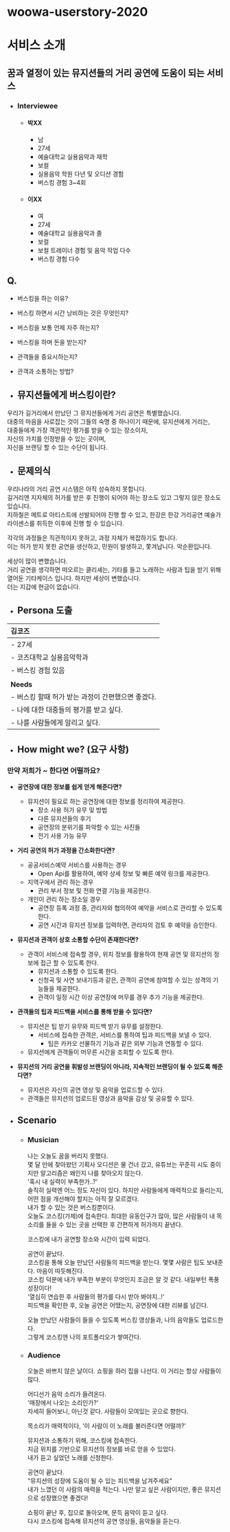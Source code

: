# woowa-userstory-2020



# 서비스 소개

## 꿈과 열정이 있는 뮤지션들의 거리 공연에 도움이 되는 서비스

- ### Interviewee

  - #### 박XX

    - 남
    - 27세
    - 예술대학교 실용음악과 재학
    - 보컬
    - 실용음악 학원 다년 및 오디션 경험
    - 버스킹 경험 3~4회

    

  - #### 이XX

    - 여
    - 27세
    - 예술대학교 실용음악과 졸
    - 보컬
    - 보컬 트레이너 경험 및 음악 작업 다수
    - 버스킹 경험 다수

## Q.

- 버스킹을 하는 이유?

- 버스킹 하면서 시간 낭비하는 것은 무엇인지?

- 버스킹을 보통 언제 자주 하는지?

- 버스킹을 하며 돈을 받는지? 

- 관객들을 중요시하는지?

- 관객과 소통하는 방법?

  

- ## 뮤지션들에게 버스킹이란?

우리가 길거리에서 만났던 그 뮤지션들에게 거리 공연은 특별했습니다.  
대중의 마음을 사로잡는 것이 그들의 숙명 중 하나이기 때문에, 뮤지션에게 거리는,  
대중들에게 가장 객관적인 평가를 받을 수 있는 장소이자,  
자신의 가치를 인정받을 수 있는 곳이며,  
자신을 브랜딩 할 수 있는 수단이 됩니다.  

- ## 문제의식

우리나라의 거리 공연 시스템은 아직 성숙하지 못합니다.  
길거리엔 지자체의 허가를 받은 후 진행이 되어야 하는 장소도 있고 그렇지 않은 장소도 있습니다.  
지하철은 메트로 아티스트에 선발되어야 진행 할 수 있고,
한강은 한강 거리공연 예술가 라이센스를 취득한 이후에 진행 할 수 있습니다.

각각의 과정들은 직관적이지 못하고, 과정 자체가 복잡하기도 합니다.  
이는 허가 받지 못한 공연을 생산하고, 민원이 발생하고, 쫓겨납니다. 악순환입니다.  

세상이 많이 변했습니다.  
거리 공연을 생각하면 떠오르는 클리셰는, 기타를 들고 노래하는 사람과 팁을 받기 위해 열어둔 기타케이스 입니다.
하지만 세상이 변했습니다.  
더는 지갑에 현금이 없습니다.

- ## Persona 도출

| 김코즈                                            |
| :------------------------------------------------ |
| - 27세                                            |
| - 코즈대학교 실용음악학과                         |
| - 버스킹 경험 있음                                |
|                                                   |
| **Needs**                                         |
| - 버스킹 할때 허가 받는 과정이 간편했으면 좋겠다. |
| - 나에 대한 대중들의 평가를 받고 싶다.            |
| - 나를 사람들에게 알리고 싶다.                    |

- ## How might we? (요구 사항)

### 만약 저희가 ~ 한다면 어떨까요?

- **공연장에 대한 정보를 쉽게 얻게 해준다면?**
  - 뮤지션이 필요로 하는 공연장에 대한 정보를 정리하여 제공한다.
    - 장소 사용 허가 유무 및 방법
    - 다른 뮤지션들의 후기
    - 공연장의 분위기를 파악할 수 있는 사진들
    - 전기 사용 가능 유무
- **거리 공연의 허가 과정을 간소화한다면?**
  - 공공서비스예약 서비스를 사용하는 경우
    - Open Api를 활용하여, 예약 상세 정보 및 빠른 예약 링크를 제공한다.
  - 지역구에서 관리 하는 경우
    - 관리 부서 정보 및 전화 연결 기능을 제공한다.
  - 개인이 관리 하는 장소일 경우
    - 공연장 등록 과정 중, 관리자와 협의하여 예약을 서비스로 관리할 수 있도록 한다.
    - 공연 시간과 뮤지션 정보를 입력하면, 관리자의 검토 후 예약을 승인한다.
- **뮤지션과 관객이 상호 소통할 수단이 존재한다면?**
  - 관객이 서비스에 접속할 경우, 위치 정보를 활용하여 현재 공연 및 뮤지션의 정보에 접근 할 수 있도록 한다.
    - 뮤지션과 소통할 수 있도록 한다.
    - 신청곡 및 사연 보내기등과 같은, 관객이 공연에 참여할 수 있는 성격의 기능들을 제공한다.
    - 관객이 일정 시간 이상 공연장에 머무를 경우 추가 기능을 제공한다.
- **관객들의 팁과 피드백을 서비스를 통해 받을 수 있다면?**
  - 뮤지션은 팁 받기 유무와 피드백 받기 유무를 설정한다.
    - 서비스에 접속한 관객은, 서비스를 통하여 팁과 피드백을 보낼 수 있다.
      - 팁은 카카오 선물하기 기능과 같은 외부 기능과 연동할 수 있다.
  - 뮤지션에게 관객들이 머무른 시간을 조회할 수 있도록 한다.
- **뮤지션의 거리 공연을 휘발성 브랜딩이 아니라, 지속적인 브랜딩이 될 수 있도록 해준다면?**
  - 뮤지션은 자신의 공연 영상 및 음악을 업로드할 수 있다.
  - 관객들은 뮤지션의 업로드된 영상과 음악을 감상 및 공유할 수 있다.

- ## Scenario

  - ### Musician

    나는 오늘도 꿈을 버리지 못했다.  
    몇 달 만에 찾아왔던 기획사 오디션은 물 건너 갔고, 유튜브는 꾸준히 시도 중이지만 알고리즘은 왜인지 나를 찾아오지 않는다.  
    '혹시 내 실력이 부족한가..?'  
    솔직히 실력엔 어느 정도 자신이 있다. 하지만 사람들에게 매력적으로 들리는지, 어떤 점을 개선해야 할지는 아직 잘 모르겠다.  
    내가 할 수 있는 것은 버스킹뿐이다.  
    오늘도 코스킹(가제)에 접속한다. 최대한 유동인구가 많아, 많은 사람들이 내 목소리를 들을 수 있는 곳을 선택한 후 간편하게 허가까지 끝낸다.

    코스킹에 내가 공연할 장소와 시간이 입력 되었다.

    공연이 끝났다.  
    코스킹을 통해 오늘 만났던 사람들의 피드백을 받는다. 몇몇 사람은 팁도 보내준다. 마음이 따듯해진다.  
    코스킹 덕분에 내가 부족한 부분이 무엇인지 조금은 알 것 같다. 내일부턴 폭풍 성장이다!  
    '열심히 연습한 후 사람들의 평가를 다시 받아 봐야지..!'  
    피드백을 확인한 후, 오늘 공연은 어땠는지, 공연장에 대한 리뷰를 남긴다.   

    오늘 만났던 사람들이 들을 수 있도록 버스킹 영상들과, 나의 음악들도 업로드한다.  
    그렇게 코스킹엔 나의 포트폴리오가 쌓여간다.  

  - ### Audience

    오늘은 바쁘지 않은 날이다. 쇼핑을 하러 집을 나선다. 이 거리는 항상 사람들이 많다.  

    어디선가 음악 소리가 들려온다.  
    '매장에서 나오는 소리인가?'  
    자세히 들어보니, 아닌것 같다. 사람들이 모여있는 곳으로 향한다.  

    목소리가 매력적이다, '이 사람이 이 노래를 불러준다면 어떨까?'

    뮤지션과 소통하기 위해, 코스킹에 접속한다.  
    지금 위치를 기반으로 뮤지션의 정보를 바로 얻을 수 있었다.  
    내가 듣고 싶었던 노래를 신청한다.  

    공연이 끝났다.  
    "뮤지션의 성장에 도움이 될 수 있는 피드백을 남겨주세요"  
    내가 느꼈던 이 사람의 매력을 적는다. 나만 알고 싶은 사람이지만, 좋은 뮤지션으로 성장했으면 좋겠다!  

    쇼핑이 끝난 후, 집으로 돌아오며, 문득 음악이 듣고 싶다.  
    다시 코스킹에 접속해 뮤지션의 공연 영상들, 음악들을 듣는다.

## 
